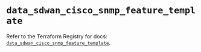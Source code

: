 # `data_sdwan_cisco_snmp_feature_template`

Refer to the Terraform Registry for docs: [`data_sdwan_cisco_snmp_feature_template`](https://registry.terraform.io/providers/ciscodevnet/sdwan/0.8.0/docs/data-sources/cisco_snmp_feature_template).
